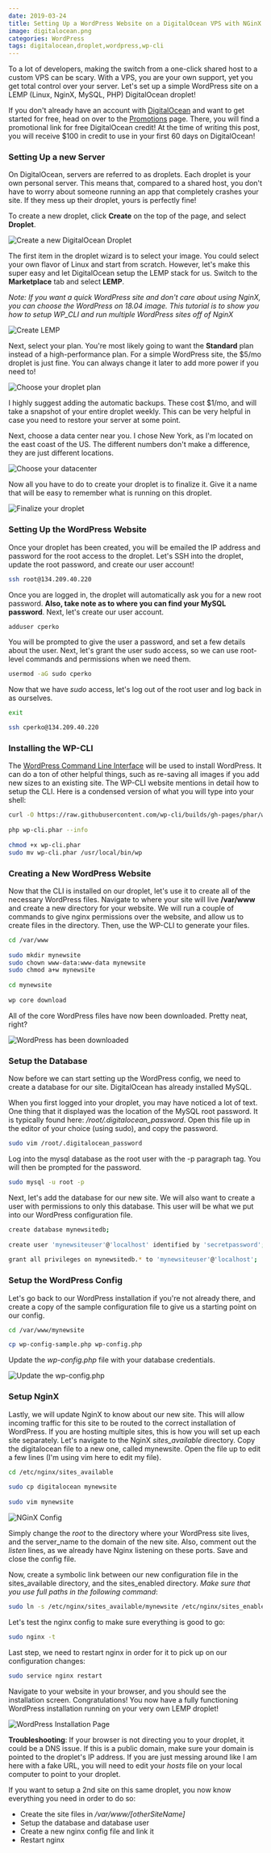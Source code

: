 ```yaml
---
date: 2019-03-24
title: Setting Up a WordPress Website on a DigitalOcean VPS with NGinX and WP-CLI
image: digitalocean.png
categories: WordPress
tags: digitalocean,droplet,wordpress,wp-cli
---
```

To a lot of developers, making the switch from a one-click shared host to a custom VPS can be scary. With a VPS, you are your own support, yet you get total control over your server. Let's set up a simple WordPress site on a LEMP (Linux, NginX, MySQL, PHP) DigitalOcean droplet!

If you don't already have an account with [DigitalOcean](https://www.digitalocean.com) and want to get started for free, head on over to the [Promotions](/promotions) page. There, you will find a promotional link for free DigitalOcean credit! At the time of writing this post, you will receive $100 in credit to use in your first 60 days on DigitalOcean!

### Setting Up a new Server

On DigitalOcean, servers are referred to as droplets. Each droplet is your own personal server. This means that, compared to a shared host, you don't have to worry about someone running an app that completely crashes your site. If they mess up their droplet, yours is perfectly fine!

To create a new droplet, click **Create** on the top of the page, and select **Droplet**.

![Create a new DigitalOcean Droplet](assets/images/create-new-droplet.png)

The first item in the droplet wizard is to select your image. You could select your own flavor of Linux and start from scratch. However, let's make this super easy and let DigitalOcean setup the LEMP stack for us. Switch to the **Marketplace** tab and select **LEMP**.

*Note: If you want a quick WordPress site and don't care about using NginX, you can choose the WordPress on 18.04 image. This tutorial is to show you how to setup WP_CLI and run multiple WordPress sites off of NginX*

![Create LEMP](assets/images/marketplace-lemp.png)

Next, select your plan. You're most likely going to want the **Standard** plan instead of a high-performance plan. For a simple WordPress site, the $5/mo droplet is just fine. You can always change it later to add more power if you need to!

![Choose your droplet plan](assets/images/choose-droplet-plan.png)

I highly suggest adding the automatic backups. These cost $1/mo, and will take a snapshot of your entire droplet weekly. This can be very helpful in case you need to restore your server at some point.

Next, choose a data center near you. I chose New York, as I'm located on the east coast of the US. The different numbers don't make a difference, they are just different locations.

![Choose your datacenter](assets/images/choose-datacenter.png)

Now all you have to do to create your droplet is to finalize it. Give it a name that will be easy to remember what is running on this droplet.

![Finalize your droplet](assets/images/finalize-droplet.png)

### Setting Up the WordPress Website

Once your droplet has been created, you will be emailed the IP address and password for the root access to the droplet. Let's SSH into the droplet, update the root password, and create our user account!

```bash
ssh root@134.209.40.220
```

Once you are logged in, the droplet will automatically ask you for a new root password. **Also, take note as to where you can find your MySQL password**. Next, let's create our user account.

```bash
adduser cperko
```

You will be prompted to give the user a password, and set a few details about the user. Next, let's grant the user sudo access, so we can use root-level commands and permissions when we need them.

```bash
usermod -aG sudo cperko
```

Now that we have *sudo* access, let's log out of the root user and log back in as ourselves.

```bash
exit

ssh cperko@134.209.40.220
```

### Installing the WP-CLI

The [WordPress Command Line Interface](https://wp-cli.org/) will be used to install WordPress. It can do a ton of other helpful things, such as re-saving all images if you add new sizes to an existing site. The WP-CLI website mentions in detail how to setup the CLI. Here is a condensed version of what you will type into your shell:

```bash
curl -O https://raw.githubusercontent.com/wp-cli/builds/gh-pages/phar/wp-cli.phar
 
php wp-cli.phar --info
 
chmod +x wp-cli.phar
sudo mv wp-cli.phar /usr/local/bin/wp
```

### Creating a New WordPress Website

Now that the CLI is installed on our droplet, let's use it to create all of the necessary WordPress files. Navigate to where your site will live **/var/www** and create a new directory for your website. We will run a couple of commands to give nginx permissions over the website, and allow us to create files in the directory. Then, use the WP-CLI to generate your files.

```bash
cd /var/www
 
sudo mkdir mynewsite
sudo chown www-data:www-data mynewsite
sudo chmod a+w mynewsite
 
cd mynewsite
 
wp core download
```

All of the core WordPress files have now been downloaded. Pretty neat, right?

![WordPress has been downloaded](assets/images/wp-downloaded.png)

### Setup the Database

Now before we can start setting up the WordPress config, we need to create a database for our site. DigitalOcean has already installed MySQL.

When you first logged into your droplet, you may have noticed a lot of text. One thing that it displayed was the location of the MySQL root password. It is typically found here: */root/.digitalocean_password*. Open this file up in the editor of your choice (using sudo), and copy the password.

```bash
sudo vim /root/.digitalocean_password
```

Log into the mysql database as the root user with the -p paragraph tag. You will then be prompted for the password.

```bash
sudo mysql -u root -p
```

Next, let's add the database for our new site. We will also want to create a user with permissions to only this database. This user will be what we put into our WordPress configuration file.

```bash
create database mynewsitedb;
 
create user 'mynewsiteuser'@'localhost' identified by 'secretpassword';
 
grant all privileges on mynewsitedb.* to 'mynewsiteuser'@'localhost';
```

### Setup the WordPress Config

Let's go back to our WordPress installation if you're not already there, and create a copy of the sample configuration file to give us a starting point on our config.

```bash
cd /var/www/mynewsite

cp wp-config-sample.php wp-config.php
```

Update the *wp-config.php* file with your database credentials.

![Update the wp-config.php](assets/images/wp-config.png)

### Setup NginX

Lastly, we will update NginX to know about our new site. This will allow incoming traffic for this site to be routed to the correct installation of WordPress. If you are hosting multiple sites, this is how you will set up each site separately. Let's navigate to the NginX *sites_available* directory. Copy the digitalocean file to a new one, called mynewsite. Open the file up to edit a few lines (I'm using vim here to edit my file).

```bash
cd /etc/nginx/sites_available
 
sudo cp digitalocean mynewsite
 
sudo vim mynewsite
```

![NGinX Config](assets/images/nginxconfig.png)

Simply change the *root* to the directory where your WordPress site lives, and the server_name to the domain of the new site. Also, comment out the *listen* lines, as we already have Nginx listening on these ports. Save and close the config file.

Now, create a symbolic link between our new configuration file in the sites_available directory, and the sites_enabled directory. *Make sure that you use full paths in the following command*:

```bash
sudo ln -s /etc/nginx/sites_available/mynewsite /etc/nginx/sites_enabled
```

Let's test the nginx config to make sure everything is good to go:

```bash
sudo nginx -t
```

Last step, we need to restart nginx in order for it to pick up on our configuration changes:

```bash
sudo service nginx restart
```

Navigate to your website in your browser, and you should see the installation screen. Congratulations! You now have a fully functioning WordPress installation running on your very own LEMP droplet!

![WordPress Installation Page](/images/wp-installation-page.png)

**Troubleshooting**: If your browser is not directing you to your droplet, it could be a DNS issue. If this is a public domain, make sure your domain is pointed to the droplet's IP address. If you are just messing around like I am here with a fake URL, you will need to edit your *hosts* file on your local computer to point to your droplet.

If you want to setup a 2nd site on this same droplet, you now know everything you need in order to do so:

* Create the site files in */var/www/[otherSiteName]*
* Setup the database and database user
* Create a new nginx config file and link it
* Restart nginx
